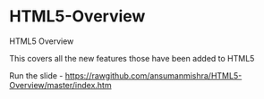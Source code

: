 HTML5-Overview
==============

HTML5 Overview

This covers all the new features those have been added to HTML5

Run the slide - https://rawgithub.com/ansumanmishra/HTML5-Overview/master/index.htm

